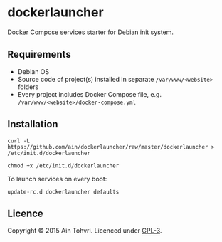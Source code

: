 # dockerlauncher

Docker Compose services starter for Debian init system.

## Requirements

- Debian OS
- Source code of project(s) installed in separate `/var/www/<website>` folders
- Every project includes Docker Compose file, e.g. `/var/www/<website>/docker-compose.yml`

## Installation

```
curl -L https://github.com/ain/dockerlauncher/raw/master/dockerlauncher > /etc/init.d/dockerlauncher
```

```
chmod +x /etc/init.d/dockerlauncher
```

To launch services on every boot:

```
update-rc.d dockerlauncher defaults
```

## Licence

Copyright © 2015 Ain Tohvri. Licenced under [GPL-3](LICENSE).
